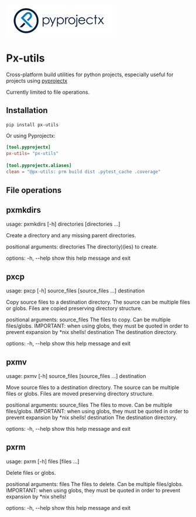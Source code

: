 ![pyprojectx](px.png)

# Px-utils

Cross-platform build utilities for python projects, especially useful for projects using [pyprojectx](https://pyprojectx.github.io/)

Currently limited to file operations.

## Installation

```
pip install px-utils
```

Or using Pyprojectx:

```toml
[tool.pyprojectx]
px-utils= "px-utils"

[tool.pyprojectx.aliases]
clean = "@px-utils: prm build dist .pytest_cache .coverage"
```

## File operations

<!-- START-CLI -->
## pxmkdirs
usage: pxmkdirs [-h] directories [directories ...]

Create a directory and any missing parent directories.

positional arguments:
  directories  The director(y)(ies) to create.

options:
  -h, --help   show this help message and exit

## pxcp
usage: pxcp [-h] source_files [source_files ...] destination

Copy source files to a destination directory. The source can be multiple files
or globs. Files are copied preserving directory structure.

positional arguments:
  source_files  The files to copy. Can be multiple files/globs. IMPORTANT:
                when using globs, they must be quoted in order to prevent
                expansion by *nix shells!
  destination   The destination directory.

options:
  -h, --help    show this help message and exit

## pxmv
usage: pxmv [-h] source_files [source_files ...] destination

Move source files to a destination directory. The source can be multiple files
or globs. Files are moved preserving directory structure.

positional arguments:
  source_files  The files to move. Can be multiple files/globs. IMPORTANT:
                when using globs, they must be quoted in order to prevent
                expansion by *nix shells!
  destination   The destination directory.

options:
  -h, --help    show this help message and exit

## pxrm
usage: pxrm [-h] files [files ...]

Delete files or globs.

positional arguments:
  files       The files to delete. Can be multiple files/globs. IMPORTANT:
              when using globs, they must be quoted in order to prevent
              expansion by *nix shells!

options:
  -h, --help  show this help message and exit

<!-- END-CLI -->
